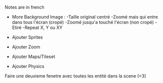 ﻿Notes are in french

- More Background
	Image : -Taille original centré
			-Zoomé mais qui entre dans tous l'écran (cropé)
			-Zoomé jusqu'a touché l'écran (non cropé)
			-Etiré
			-Repeat X, Y ou XY

- Ajouter Sprites
- Ajouter Zoom
- Ajouter Maps/Tileset
- Ajouter Physics

Faire une deuxieme fenetre avec toutes les entité dans la scene (<3)
